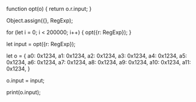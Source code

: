 
function opt(o) {
    return o.r.input;
}

Object.assign({}, RegExp);  

for (let i = 0; i < 200000; i++) {
    opt({r: RegExp});
}

let input = opt({r: RegExp});   

let o = {
    a0: 0x1234,
    a1: 0x1234,
    a2: 0x1234,
    a3: 0x1234,
    a4: 0x1234,
    a5: 0x1234,
    a6: 0x1234,
    a7: 0x1234,
    a8: 0x1234,
    a9: 0x1234,
    a10: 0x1234,
    a11: 0x1234,
}

o.input = input;

print(o.input);  
